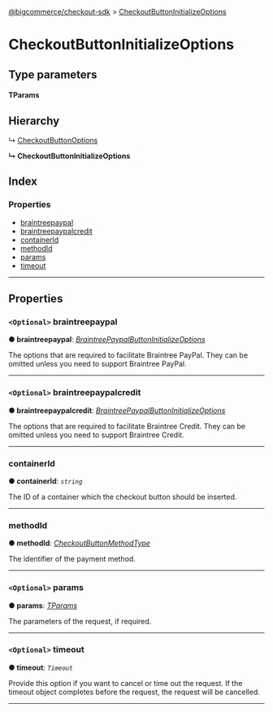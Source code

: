 [@bigcommerce/checkout-sdk](../README.md) > [CheckoutButtonInitializeOptions](../interfaces/checkoutbuttoninitializeoptions.md)

# CheckoutButtonInitializeOptions

## Type parameters

#### TParams 
## Hierarchy

↳  [CheckoutButtonOptions](checkoutbuttonoptions.md)

**↳ CheckoutButtonInitializeOptions**

## Index

### Properties

* [braintreepaypal](checkoutbuttoninitializeoptions.md#braintreepaypal)
* [braintreepaypalcredit](checkoutbuttoninitializeoptions.md#braintreepaypalcredit)
* [containerId](checkoutbuttoninitializeoptions.md#containerid)
* [methodId](checkoutbuttoninitializeoptions.md#methodid)
* [params](checkoutbuttoninitializeoptions.md#params)
* [timeout](checkoutbuttoninitializeoptions.md#timeout)

---

## Properties

<a id="braintreepaypal"></a>

### `<Optional>` braintreepaypal

**● braintreepaypal**: *[BraintreePaypalButtonInitializeOptions](braintreepaypalbuttoninitializeoptions.md)*

The options that are required to facilitate Braintree PayPal. They can be omitted unless you need to support Braintree PayPal.

___
<a id="braintreepaypalcredit"></a>

### `<Optional>` braintreepaypalcredit

**● braintreepaypalcredit**: *[BraintreePaypalButtonInitializeOptions](braintreepaypalbuttoninitializeoptions.md)*

The options that are required to facilitate Braintree Credit. They can be omitted unless you need to support Braintree Credit.

___
<a id="containerid"></a>

###  containerId

**● containerId**: *`string`*

The ID of a container which the checkout button should be inserted.

___
<a id="methodid"></a>

###  methodId

**● methodId**: *[CheckoutButtonMethodType](../enums/checkoutbuttonmethodtype.md)*

The identifier of the payment method.

___
<a id="params"></a>

### `<Optional>` params

**● params**: *[TParams]()*

The parameters of the request, if required.

___
<a id="timeout"></a>

### `<Optional>` timeout

**● timeout**: *`Timeout`*

Provide this option if you want to cancel or time out the request. If the timeout object completes before the request, the request will be cancelled.

___

